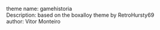 
theme name:		gamehistoria\
Description:		based on the boxalloy theme by RetroHursty69\
author:			Vitor Monteiro
